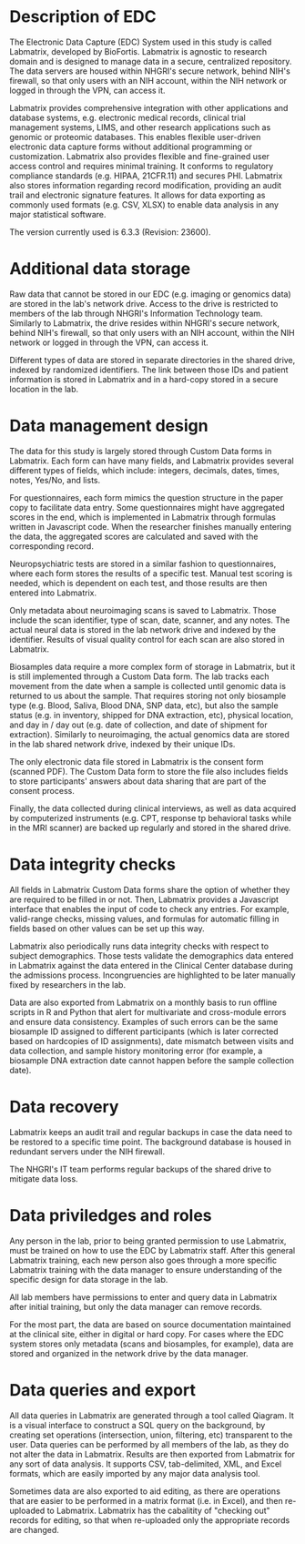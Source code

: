 # Description of EDC
The Electronic Data Capture (EDC) System used in this study is called Labmatrix,
developed by BioFortis. Labmatrix is agnostic to research domain and is designed
to manage data in a secure, centralized repository. The data servers are housed
within NHGRI's secure network, behind NIH's firewall, so that only users with an
NIH account, within the NIH network or logged in through the VPN, can access it.

Labmatrix provides comprehensive integration with other applications and
database systems, e.g. electronic medical records, clinical trial management
systems, LIMS, and other research applications such as genomic or proteomic
databases. This enables flexible user-driven electronic data capture forms
without additional programming or customization. Labmatrix also provides
flexible and fine-grained user access control and requires minimal training. It
conforms to regulatory compliance standards (e.g. HIPAA, 21CFR.11) and secures
PHI. Labmatrix also stores information regarding record modification, providing
an audit trail and electronic signature features. It allows for data exporting
as commonly used formats (e.g. CSV, XLSX) to enable data analysis in any major
statistical software.

The version currently used is 6.3.3 (Revision: 23600). 

# Additional data storage
Raw data that cannot be stored in our EDC (e.g. imaging or genomics data) are
stored in the lab's network drive. Access to the drive is restricted to members
of the lab through NHGRI's Information Technology team. Similarly to Labmatrix,
the drive resides within NHGRI's secure network, behind NIH's firewall, so that
only users with an NIH account, within the NIH network or logged in through the
VPN, can access it.

Different types of data are stored in separate directories in the shared drive,
indexed by randomized identifiers. The link between those IDs and patient
information is stored in Labmatrix and in a hard-copy stored in a secure
location in the lab.

# Data management design
The data for this study is largely stored through Custom Data forms in
Labmatrix. Each form can have many fields, and Labmatrix provides several
different types of fields, which include: integers, decimals, dates, times,
notes, Yes/No, and lists. 

For questionnaires, each form mimics the question structure in the paper copy to
facilitate data entry. Some questionnaires might have aggregated scores in the
end, which is implemented in Labmatrix through formulas written in Javascript
code. When the researcher finishes manually entering the data, the aggregated
scores are calculated and saved with the corresponding record.

Neuropsychiatric tests are stored in a similar fashion to questionnaires, where
each form stores the results of a specific test. Manual test scoring is needed,
which is dependent on each test, and those results are then entered into
Labmatrix.

Only metadata about neuroimaging scans is saved to Labmatrix. Those include the
scan identifier, type of scan, date, scanner, and any notes. The actual neural
data is stored in the lab network drive and indexed by the identifier. Results
of visual quality control for each scan are also stored in Labmatrix.

Biosamples data require a more complex form of storage in Labmatrix, but it is
still implemented through a Custom Data form. The lab tracks each movement from
the date when a sample is collected until genomic data is returned to us about
the sample. That requires storing not only biosample type (e.g. Blood, Saliva,
Blood DNA, SNP data, etc), but also the sample status (e.g. in inventory,
shipped for DNA extraction, etc), physical location, and day in / day out (e.g.
date of collection, and date of shipment for extraction). Similarly to
neuroimaging, the actual genomics data are stored in the lab shared network
drive, indexed by their unique IDs.

The only electronic data file stored in Labmatrix is the consent form (scanned
PDF). The Custom Data form to store the file also includes fields to store
participants' answers about data sharing that are part of the consent process.

Finally, the data collected during clinical interviews, as well as data acquired
by computerized instruments (e.g. CPT, response tp behavioral tasks while in the
MRI scanner) are backed up regularly and stored in the shared drive.

# Data integrity checks
All fields in Labmatrix Custom Data forms share the option of whether they are
required to be filled in or not. Then, Labmatrix provides a Javascript interface
that enables the input of code to check any entries. For example, valid-range
checks, missing values, and formulas for automatic filling in fields based on
other values can be set up this way.

Labmatrix also periodically runs data integrity checks with respect to subject
demographics. Those tests validate the demographics data entered in Labmatrix
against the data entered in the Clinical Center database during the admissions
process. Incongruencies are highlighted to be later manually fixed by
researchers in the lab.

Data are also exported from Labmatrix on a monthly basis to run offline scripts
in R and Python that alert for multivariate and cross-module errors and ensure
data consistency. Examples of such errors can be the same biosample ID assigned
to different participants (which is later corrected based on hardcopies of ID
assignments), date mismatch between visits and data collection, and sample
history monitoring error (for example, a biosample DNA extraction date cannot
happen before the sample collection date).

# Data recovery
Labmatrix keeps an audit trail and regular backups in case the data need to be
restored to a specific time point. The background database is housed in
redundant servers under the NIH firewall.

The NHGRI's IT team performs regular backups of the shared drive to mitigate
data loss.


# Data priviledges and roles

Any person in the lab, prior to being granted permission to use Labmatrix, must
be trained on how to use the EDC by Labmatrix staff. After this general
Labmatrix training, each new person also goes through a more specific Labmatrix
training with the data manager to ensure understanding of the specific design
for data storage in the lab.

All lab members have permissions to enter and query data in Labmatrix after
initial training, but only the data manager can remove records.

For the most part, the data are based on source documentation maintained at the
clinical site, either in digital or hard copy. For cases where the EDC system
stores only metadata (scans and biosamples, for example), data are stored and
organized in the network drive by the data manager.


# Data queries and export
All data queries in Labmatrix are generated through a tool called Qiagram. It is
a visual interface to construct a SQL query on the background, by creating set
operations (intersection, union, filtering, etc) transparent to the user. Data
queries can be performed by all members of the lab, as they do not alter the
data in Labmatrix. Results are then exported from Labmatrix for any sort of data
analysis. It supports CSV, tab-delimited, XML, and Excel formats, which are
easily imported by any major data analysis tool.

Sometimes data are also exported to aid editing, as there are operations that
are easier to be performed in a matrix format (i.e. in Excel), and then
re-uploaded to Labmatrix. Labmatrix has the cabalitity of "checking out" records
for editing, so that when re-uploaded only the appropriate records are changed.
